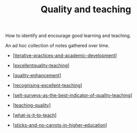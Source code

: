 ﻿---
title: Quality and teaching
---

How to identify and encourage good learning and teaching.

An ad hoc collection of notes gathered over time.

- [[iterative-practices-and-academic-development]]
- [[excellentquality-teaching]]
- [[quality-enhancement]]
- [[recognising-excellent-teaching]]
- [[selt-surveys-as-the-best-indicator-of-quality-teaching]]
- [[teaching-quality]]
- [[what-is-it-to-teach]]

- [[sticks-and-no-carrots-in-higher-education]]



[//begin]: # "Autogenerated link references for markdown compatibility"
[iterative-practices-and-academic-development]: iterative-practices-and-academic-development "Iterative Practices and Academic Development"
[excellentquality-teaching]: excellentquality-teaching "Excellent/quality teaching"
[quality-enhancement]: quality-enhancement "Quality enhancement"
[recognising-excellent-teaching]: recognising-excellent-teaching "Recognising excellent teaching"
[selt-surveys-as-the-best-indicator-of-quality-teaching]: selt-surveys-as-the-best-indicator-of-quality-teaching "SELT surveys as the best indicator of quality teaching"
[teaching-quality]: teaching-quality "Teaching quality"
[what-is-it-to-teach]: what-is-it-to-teach "What is it to teach"
[sticks-and-no-carrots-in-higher-education]: sticks-and-no-carrots-in-higher-education "Sticks and no carrots in higher education"
[//end]: # "Autogenerated link references"